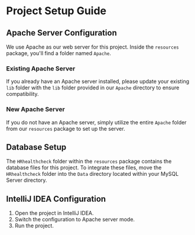 # Project Setup Guide

## Apache Server Configuration

We use Apache as our web server for this project. Inside the `resources` package, you'll find a folder named `Apache`.

### Existing Apache Server

If you already have an Apache server installed, please update your existing `lib` folder with the `lib` folder provided in our `Apache` directory to ensure compatibility.

### New Apache Server

If you do not have an Apache server, simply utilize the entire `Apache` folder from our `resources` package to set up the server.

## Database Setup

The `HRhealthcheck` folder within the `resources` package contains the database files for this project. To integrate these files, move the `HRhealthcheck` folder into the `Data` directory located within your MySQL Server directory.

## IntelliJ IDEA Configuration

1. Open the project in IntelliJ IDEA.
2. Switch the configuration to Apache server mode.
3. Run the project.
